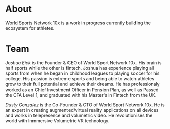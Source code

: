 # About

World Sports Network 10x is a work in progress currently building the ecosystem for athletes.

# Team
*Joshua Eick* is the Founder & CEO of World Sport Network 10x. His brain is half sports while the other is fintech. Joshua has experience playing all sports from when he began in childhood leagues to playing soccer for his college. His passion is extreme sports and being able to watch athletes grow to their full potential and achieve their dreams. He has professionaly worked as an Chief Investment Officer in Pension Plan, as well as Passed the CFA Level 1, and graduated with his Master's in Fintech from the UK. 

*Dusty Gonzalez* is the Co-Founder & CTO of World Sport Network 10x. He is an expert in creating augmented/virtual reality applications on all devices and  works in telepresence and volumetric video. He revolutionises the world with Inmmersive Volumetric VR technology.

